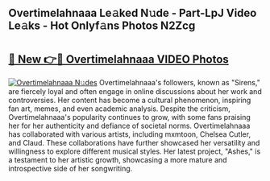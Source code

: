 ## Overtimelahnaaa Le𝚊ked N𝚞de - Part-LpJ Video Le𝚊ks - Hot Onlyf𝚊ns Photos N2Zcg

# <h2><a href="http://ab57423.deff.icu/?id=Overtimelahnaaa">🔗 New 👉🔴 Overtimelahnaaa VIDEO Photos</a></h2>

[![Overtimelahnaaa N𝚞des](https://i.imgur.com/rIISA9y.gif)](http://ab57423.deff.icu/?id=Overtimelahnaaa)
Overtimelahnaaa's followers, known as "Sirens," are fiercely loyal and often engage in online discussions about her work and controversies. Her content has become a cultural phenomenon, inspiring fan art, memes, and even academic analysis. Despite the criticism, Overtimelahnaaa's popularity continues to grow, with some fans praising her for her authenticity and defiance of societal norms. Overtimelahnaaa has collaborated with various artists, including mxmtoon, Chelsea Cutler, and Claud. These collaborations have further showcased her versatility and willingness to explore different musical styles. Her latest project, "Ashes," is a testament to her artistic growth, showcasing a more mature and introspective side of her songwriting.
